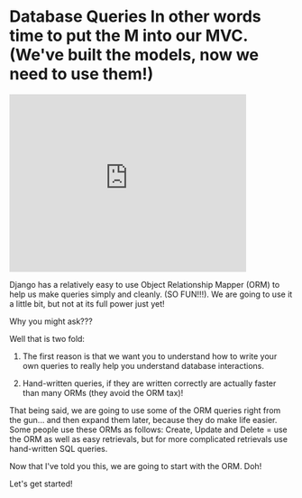# Database Queries  In other words time to put the M into our MVC.  (We've built the models, now we need to use them!)

<iframe width="420" height="315" src="https://www.youtube.com/embed/6C06E-Vjx34" frameborder="0" allowfullscreen></iframe>

Django has a relatively easy to use Object Relationship Mapper (ORM) to help us make queries simply and cleanly.  (SO FUN!!!).  We are going to use it a little bit, but not at its full power just yet!

Why you might ask???

Well that is two fold:

1)  The first reason is that we want you to understand how to write your own queries to really help you understand database interactions.

2)  Hand-written queries, if they are written correctly are actually faster than many ORMs (they avoid the ORM tax)!

That being said, we are going to use some of the ORM queries right from the gun... and then expand them later, because they do make life easier.  Some people use these ORMs as follows: Create, Update and Delete = use the ORM as well as easy retrievals, but for more complicated retrievals use hand-written SQL queries.

Now that I've told you this, we are going to start with the ORM. Doh!

Let's get started!
